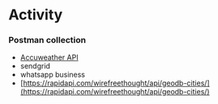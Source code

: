 # Activity

### Postman collection

* [Accuweather API](https://developer.accuweather.com/)
* sendgrid
* whatsapp business
* [https://rapidapi.com/wirefreethought/api/geodb-cities/](https://rapidapi.com/wirefreethought/api/geodb-cities/)
